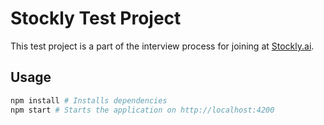 # Stockly Test Project

This test project is a part of the interview process for joining at [Stockly.ai](https://stockly.ai).

## Usage

```bash
npm install # Installs dependencies
npm start # Starts the application on http://localhost:4200
```
